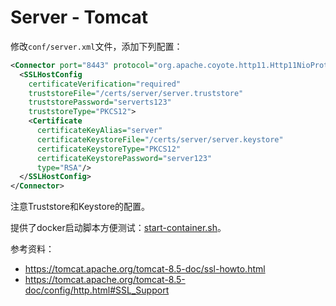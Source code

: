# Server - Tomcat

修改`conf/server.xml`文件，添加下列配置：

```xml
<Connector port="8443" protocol="org.apache.coyote.http11.Http11NioProtocol" maxThreads="150" SSLEnabled="true">
  <SSLHostConfig 
    certificateVerification="required" 
    truststoreFile="/certs/server/server.truststore" 
    truststorePassword="serverts123" 
    truststoreType="PKCS12">
    <Certificate 
      certificateKeyAlias="server" 
      certificateKeystoreFile="/certs/server/server.keystore" 
      certificateKeystoreType="PKCS12" 
      certificateKeystorePassword="server123" 
      type="RSA"/>
  </SSLHostConfig>
</Connector>
```

注意Truststore和Keystore的配置。

提供了docker启动脚本方便测试：[start-container.sh](start-container.sh)。

参考资料：

* https://tomcat.apache.org/tomcat-8.5-doc/ssl-howto.html
* https://tomcat.apache.org/tomcat-8.5-doc/config/http.html#SSL_Support

